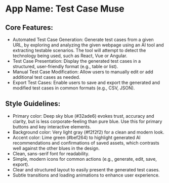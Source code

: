 # **App Name**: Test Case Muse

## Core Features:

- Automated Test Case Generation: Generate test cases from a given URL, by exploring and analyzing the given webpage using an AI tool and extracting testable scenarios. The tool will attempt to detect the technology being used, such as React, Vue or Angular.
- Test Case Presentation: Display the generated test cases in a structured, user-friendly format (e.g., table or list).
- Manual Test Case Modification: Allow users to manually edit or add additional test cases as needed.
- Export Test Cases: Enable users to save and export the generated and modified test cases in common formats (e.g., CSV, JSON).

## Style Guidelines:

- Primary color: Deep sky blue (#32ade6) evokes trust, accuracy and clarity, but is less corporate-feeling than pure blue. Use this for primary buttons and key interactive elements.
- Background color: Very light gray (#f2f2f2) for a clean and modern look.
- Accent color: Lime green (#bef264) to highlight generated AI recommendations and confirmations of saved assets, which contrasts well against the other blues in the design.
- Clean, sans-serif font for readability.
- Simple, modern icons for common actions (e.g., generate, edit, save, export).
- Clear and structured layout to easily present the generated test cases.
- Subtle transitions and loading animations to enhance user experience.